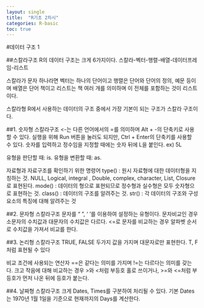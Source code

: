 ```yaml
---
layout: single
title:  "R기초 2차시"
categories: R-basic
toc: true
---
```

 
#데이터 구조 1

##스칼라구조
R의 데이터 구조는 크게 6가지이다.
스칼라-벡터-행렬-배열-데이터프레임-리스트

스칼라가 문자 하나라면
벡터는 하나의 단어이고 
행렬은 단어와 단어의 정의, 예문 등이며
배열은 단어 책이고
리스트는 책 여러 개를 의미하며
이 전체를 포함하는 것이 리스트이다.

스칼라형
R에서 사용하는 데이터의 구조 중에서 가장 기본이 되는 구조가 스칼라 구조이다.

##1.	숫자형 스칼라구조
<-는 다른 언어에서의 =를 의미하며 Alt + -의 단축키로 사용할 수 있다.
실행을 위해 Run 버튼을 눌러도 되지만, Ctrl + Enter의 단축키를 사용할 수 있다.
숫자를 입력하고 정수임을 지정할 때에는 숫자 뒤에 L을 붙인다. ex) 5L

유형을 판단할 때: is.
유형을 변환할 때: as.

자료형과 자료구조를 확인하기 위한 명령어
type() : 원시 자료형에 대한 데이터형을 지칭하는 것. 
NULL, Logical, integral , Double, complex, character, List, Closure로 표현된다.
mode() : 데이터의 형으로 표현되므로 정수형과 실수형은 모두 숫자형으로 표현하는 것.
class() : 데이터의 구조를 알려주는 것.
str() : 각 데이터의 구조와 구성요소의 특징에 대해 알려주는 것

##2.	문자형 스칼라구조
문자를 “ ”, ‘ ’를 이용하여 설정하는 유형이다.
문자비교인 경우 소문자의 수치값과 대문자의 수치값은 다르다.
<=로 문자를 비교하는 경우 알파벳 순서로 수치값을 가져서 비교를 한다.

##3.	논리형 스칼라구조
TRUE, FALSE 두가지 값을 가지며 대문자로만 표현한다. T, F처럼 표현될 수 있다

비교 조건에 사용되는 연산자
==은 같다는 의미를 가지며 !=는 다르다는 의미를 갖는다.
크고 작음에 대해 비교하는 경우 >와 <처럼 부등호 홀로 쓰이거나, >=와 <=처럼 부등호가 먼저 나온 뒤에 등호가 붙는다.

##4.	날짜형 스칼라구조
크게 Dates, Times를 구분하여 처리될 수 있다.
기본 Dates는 1970년 1월 1일을 기준으로 현재까지의 Days를 계산한다.



